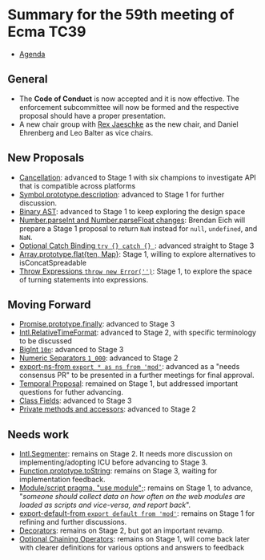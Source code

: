 # Summary for the 59th meeting of Ecma TC39

- [Agenda](https://github.com/tc39/agendas/blob/master/2017/07.md)

## General

- The __Code of Conduct__ is now accepted and it is now effective. The enforcement subcommittee will now be formed and the respective proposal should have a proper presentation.
- A new chair group with [Rex Jaeschke](http://rexjaeschke.com/) as the new chair, and Daniel Ehrenberg and Leo Balter as vice chairs.

## New Proposals

- [Cancellation](jul-25.md#9iva-cancellation): advanced to Stage 1 with six champions to investigate API that is compatible across platforms
- [Symbol.prototype.description](jul-25.md#11iib-symbolprototypedescription): advanced to Stage 1 for further discussion.
- [Binary AST](jul-26.md#13iiic-binary-ast): advanced to Stage 1 to keep exploring the design space
- [Number.parseInt and Number.parseFloat changes](jul-26.md#13iib-consider-changing-numberparseint-and-numberparsefloat): Brendan Eich will prepare a Stage 1 proposal to return `NaN` instead for `null`, `undefined`, and `NaN`.
- [Optional Catch Binding `try {} catch {} `](jul-27.md#11iva-optional-catch-binding): advanced straight to Stage 3
- [Array.prototype.flat{ten, Map}](jul-27.md#11iiib-arrayprototypeflatten-map): Stage 1, willing to explore alternatives to isConcatSpreadable
- [Throw Expressions `throw new Error('')`](jul-27.md#13iiif-throw-expressions): Stage 1, to explore the space of turning statements into expressions.

## Moving Forward

- [Promise.prototype.finally](jul-25.md#11iic-promiseprototypefinally-seeking-stage-3): advanced to Stage 3
- [Intl.RelativeTimeFormat](jul-25.md#11iid-intlrelativetimeformat-for-stage-2): advanced to Stage 2, with specific terminology to be discussed
- [BigInt `10n`](jul-26.md#11iiia-bigint-for-stage-3): advanced to Stage 3
- [Numeric Separators `1_000`](jul-27.md#11iig-numeric-separators-for-stage-2): advanced to Stage 2
- [export-ns-from `export * as ns from 'mod'`](jul-27.md#11iie-export-ns-from-and-export-default-from-for-stage-2): advanced as a "needs consensus PR" to be presented in a further meetings for final approval.
- [Temporal Proposal](jul-27.md#11iif-temporal-proposal-updates): remained on Stage 1, but addressed important questions for futher advancing.
- [Class Fields](jul-27.md#11ivc-class-fields-for-stage-3): advanced to Stage 3
- [Private methods and accessors](jul-27.md#11ivd-private-methods-and-accessors-for-stage-2): advanced to Stage 2

## Needs work

- [Intl.Segmenter](jul-25.md#11ia-intlsegmenter-for-stage-3): remains on Stage 2. It needs more discussion on implementing/adopting ICU before advancing to Stage 3.
- [Function.prototype.toString](jul-25.md#11iia-functionprototypetostring-looking-for-stage-4): remains on Stage 3, waiting for implementation feedback.
- [Module/script pragma, "use module";](jul-26.md#9ivb-modulescript-pragma-for-stage-2): remains on Stage 1, to advance, "_someone should collect data on how often on the web modules are loaded as scripts and vice-versa, and report back_".
- [export-default-from `export default from 'mod'`](jul-27.md#11iie-export-ns-from-and-export-default-from-for-stage-2): remains on Stage 1 for refining and further discussions.
- [Decorators](jul-27.md#11ive-interaction-of-privacy-fields-and-decorators): remains on Stage 2, but got an important revamp.
- [Optional Chaining Operators](jul-27.md#13iia-optional-chaining-operator): remains on Stage 1, will come back later with clearer definitions for various options and answers to feedback




